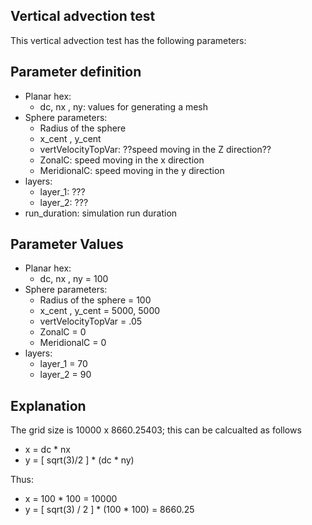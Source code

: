 Vertical advection test
-------------------------

This vertical advection test has the following parameters:


Parameter definition
--------------------
  * Planar hex:
    * dc, nx , ny: values for generating a mesh 
  * Sphere parameters:
    * Radius of the sphere
    * x_cent , y_cent
    * vertVelocityTopVar: ??speed moving in the Z direction??
    * ZonalC: speed moving in the x direction
    * MeridionalC: speed moving in the y direction
  * layers:
    * layer_1: ???
    * layer_2: ???
  * run_duration: simulation run duration


Parameter Values
-------------------
  * Planar hex:
    * dc, nx , ny = 100
  * Sphere parameters:
    * Radius of the sphere = 100
    * x_cent , y_cent = 5000, 5000
    * vertVelocityTopVar = .05 
    * ZonalC = 0
    * MeridionalC = 0
  * layers:
    * layer_1 = 70
    * layer_2 = 90


Explanation
----------------------
The grid size is 10000 x 8660.25403; this can be calcualted as follows
  * x = dc * nx
  * y = [ sqrt(3)/2 ] * (dc * ny)

Thus:
  * x = 100 * 100 = 10000
  * y = [ sqrt(3) / 2 ] * (100 * 100) = 8660.25


